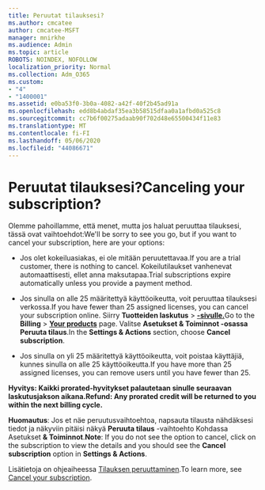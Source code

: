 ```yaml
---
title: Peruutat tilauksesi?
ms.author: cmcatee
author: cmcatee-MSFT
manager: mnirkhe
ms.audience: Admin
ms.topic: article
ROBOTS: NOINDEX, NOFOLLOW
localization_priority: Normal
ms.collection: Adm_O365
ms.custom:
- "4"
- "1400001"
ms.assetid: e0ba53f0-3b0a-4082-a42f-40f2b45ad91a
ms.openlocfilehash: edd8b4abdaf35ea3b58515dfaa0a1afbd0a525c8
ms.sourcegitcommit: cc7b6f00275adaab90f702d48e65500434f11e83
ms.translationtype: MT
ms.contentlocale: fi-FI
ms.lasthandoff: 05/06/2020
ms.locfileid: "44086671"
---
```

# <a name="canceling-your-subscription"></a><span data-ttu-id="b6e6b-102">Peruutat tilauksesi?</span><span class="sxs-lookup"><span data-stu-id="b6e6b-102">Canceling your subscription?</span></span>

<span data-ttu-id="b6e6b-103">Olemme pahoillamme, että menet, mutta jos haluat peruuttaa tilauksesi, tässä ovat vaihtoehdot:</span><span class="sxs-lookup"><span data-stu-id="b6e6b-103">We'll be sorry to see you go, but if you want to cancel your subscription, here are your options:</span></span>
  
- <span data-ttu-id="b6e6b-104">Jos olet kokeiluasiakas, ei ole mitään peruutettavaa.</span><span class="sxs-lookup"><span data-stu-id="b6e6b-104">If you are a trial customer, there is nothing to cancel.</span></span> <span data-ttu-id="b6e6b-105">Kokeilutilaukset vanhenevat automaattisesti, ellet anna maksutapaa.</span><span class="sxs-lookup"><span data-stu-id="b6e6b-105">Trial subscriptions expire automatically unless you provide a payment method.</span></span>

- <span data-ttu-id="b6e6b-106">Jos sinulla on alle 25 määritettyä käyttöoikeutta, voit peruuttaa tilauksesi verkossa.</span><span class="sxs-lookup"><span data-stu-id="b6e6b-106">If you have fewer than 25 assigned licenses, you can cancel your subscription online.</span></span> <span data-ttu-id="b6e6b-107">Siirry **Tuotteiden laskutus** \> **[-sivulle.](https://go.microsoft.com/fwlink/p/?linkid=842054)**</span><span class="sxs-lookup"><span data-stu-id="b6e6b-107">Go to the **Billing** \> **[Your products](https://go.microsoft.com/fwlink/p/?linkid=842054)** page.</span></span> <span data-ttu-id="b6e6b-108">Valitse **Asetukset & Toiminnot -osassa** **Peruuta tilaus**.</span><span class="sxs-lookup"><span data-stu-id="b6e6b-108">In the **Settings & Actions** section, choose **Cancel subscription**.</span></span>

- <span data-ttu-id="b6e6b-109">Jos sinulla on yli 25 määritettyä käyttöoikeutta, voit poistaa käyttäjiä, kunnes sinulla on alle 25 käyttöoikeutta.</span><span class="sxs-lookup"><span data-stu-id="b6e6b-109">If you have more than 25 assigned licenses, you can remove users until you have fewer than 25.</span></span>
  
<span data-ttu-id="b6e6b-110">**Hyvitys: Kaikki prorated-hyvitykset palautetaan sinulle seuraavan laskutusjakson aikana.**</span><span class="sxs-lookup"><span data-stu-id="b6e6b-110">**Refund: Any prorated credit will be returned to you within the next billing cycle.**</span></span> 

<span data-ttu-id="b6e6b-111">**Huomautus**: Jos et näe peruutusvaihtoehtoa, napsauta tilausta nähdäksesi tiedot ja näkyviin pitäisi näkyä **Peruuta tilaus** -vaihtoehto Kohdassa Asetukset **& Toiminnot**.</span><span class="sxs-lookup"><span data-stu-id="b6e6b-111">**Note**: If you do not see the option to cancel, click on the subscription to view the details and you should see the **Cancel subscription** option in **Settings & Actions**.</span></span> 

<span data-ttu-id="b6e6b-112">Lisätietoja on ohjeaiheessa [Tilauksen peruuttaminen](https://docs.microsoft.com/office365/admin/subscriptions-and-billing/cancel-your-subscription).</span><span class="sxs-lookup"><span data-stu-id="b6e6b-112">To learn more, see [Cancel your subscription](https://docs.microsoft.com/office365/admin/subscriptions-and-billing/cancel-your-subscription).</span></span>
